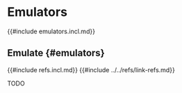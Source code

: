 # Emulators

{{#include emulators.incl.md}}

## Emulate {#emulators}

{{#include refs.incl.md}}
{{#include ../../refs/link-refs.md}}

<div class="hidden">
TODO
</div>
